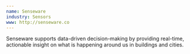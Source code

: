 ```yaml
---
name: Senseware
industry: Sensors
www: http://senseware.co
---
```

Senseware supports data-driven decision-making by providing real-time, actionable insight on what is happening around us in buildings and cities.
